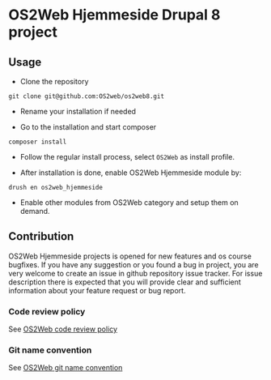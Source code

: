 # OS2Web Hjemmeside Drupal 8 project

## Usage

* Clone the repository

```
git clone git@github.com:OS2web/os2web8.git
```
* Rename your installation if needed

* Go to the installation and start composer

```
composer install
```

* Follow the regular install process, select ```OS2Web``` as install profile.

* After installation is done, enable OS2Web Hjemmeside module by:

```
drush en os2web_hjemmeside
```

* Enable other modules from OS2Web category and setup them on demand.

## Contribution

OS2Web Hjemmeside projects is opened for new features and os course bugfixes.
If you have any suggestion or you found a bug in project, you are very welcome
to create an issue in github repository issue tracker.
For issue description there is expected that you will provide clear and
sufficient information about your feature request or bug report.

### Code review policy
See [OS2Web code review policy](https://github.com/OS2Web/docs#code-review)

### Git name convention
See [OS2Web git name convention](https://github.com/OS2Web/docs#git-guideline)
